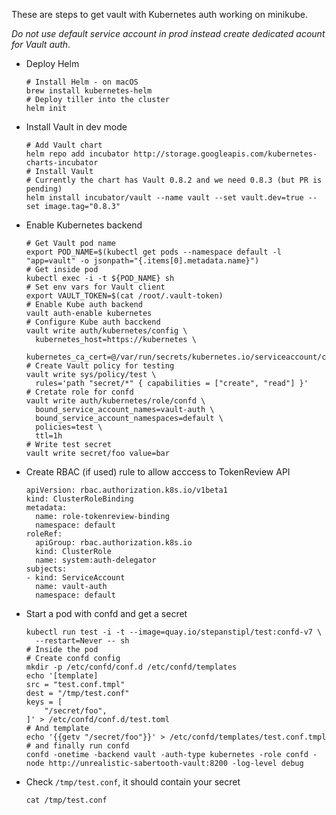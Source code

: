 These are steps to get vault with Kubernetes auth working on minikube.

*Do not use default service account in prod instead create dedicated acount for Vault auth.*

- Deploy Helm
  ```
  # Install Helm - on macOS
  brew install kubernetes-helm
  # Deploy tiller into the cluster
  helm init

- Install Vault in dev mode
  ```
  # Add Vault chart
  helm repo add incubator http://storage.googleapis.com/kubernetes-charts-incubator
  # Install Vault
  # Currently the chart has Vault 0.8.2 and we need 0.8.3 (but PR is pending)
  helm install incubator/vault --name vault --set vault.dev=true --set image.tag="0.8.3" 
  ```

- Enable Kubernetes backend
  ```
  # Get Vault pod name
  export POD_NAME=$(kubectl get pods --namespace default -l "app=vault" -o jsonpath="{.items[0].metadata.name}")
  # Get inside pod
  kubectl exec -i -t ${POD_NAME} sh
  # Set env vars for Vault client
  export VAULT_TOKEN=$(cat /root/.vault-token)
  # Enable Kube auth backend
  vault auth-enable kubernetes
  # Configure Kube auth bacckend
  vault write auth/kubernetes/config \
    kubernetes_host=https://kubernetes \
    kubernetes_ca_cert=@/var/run/secrets/kubernetes.io/serviceaccount/ca.crt
  # Create Vault policy for testing
  vault write sys/policy/test \
    rules='path "secret/*" { capabilities = ["create", "read"] }'
  # Cretate role for confd
  vault write auth/kubernetes/role/confd \
    bound_service_account_names=vault-auth \
    bound_service_account_namespaces=default \
    policies=test \
    ttl=1h
  # Write test secret
  vault write secret/foo value=bar
  ```
  
- Create RBAC (if used) rule to allow acccess to TokenReview API
  ```
  apiVersion: rbac.authorization.k8s.io/v1beta1
  kind: ClusterRoleBinding
  metadata:
    name: role-tokenreview-binding
    namespace: default
  roleRef:
    apiGroup: rbac.authorization.k8s.io
    kind: ClusterRole
    name: system:auth-delegator
  subjects:
  - kind: ServiceAccount
    name: vault-auth
    namespace: default
  ```

- Start a pod with confd and get a secret
  ```
  kubectl run test -i -t --image=quay.io/stepanstipl/test:confd-v7 \
    --restart=Never -- sh 
  # Inside the pod
  # Create confd config
  mkdir -p /etc/confd/conf.d /etc/confd/templates
  echo '[template]
  src = "test.conf.tmpl"
  dest = "/tmp/test.conf"
  keys = [
      "/secret/foo",
  ]' > /etc/confd/conf.d/test.toml
  # And template
  echo '{{getv "/secret/foo"}}' > /etc/confd/templates/test.conf.tmpl
  # and finally run confd
  confd -onetime -backend vault -auth-type kubernetes -role confd -node http://unrealistic-sabertooth-vault:8200 -log-level debug
  ```

- Check `/tmp/test.conf`, it should contain your secret
  ```
  cat /tmp/test.conf
  ``` 